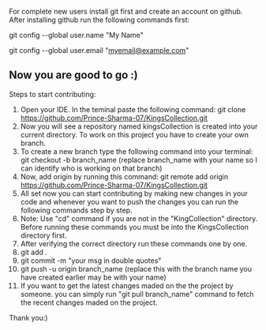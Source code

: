For complete new users install git first and create an account on github.
After installing github run the following commands first:

git config --global user.name "My Name"

git config --global user.email "myemail@example.com"

Now you are good to go :)
--------------------------------------------------------------------------------------------------------------


Steps to start contributing: 

1. Open your IDE. In the teminal paste the following command: git clone https://github.com/Prince-Sharma-07/KingsCollection.git
2. Now you will see a repository named kingsCollection is created into your current directory. To work on this project you have to create your own branch.
3. To create a new branch type the following command into your terminal: git checkout -b branch_name (replace branch_name with your name so I can identify who is working on that branch)
4. Now, add origin by running this command: git remote add origin https://github.com/Prince-Sharma-07/KingsCollection.git
5. All set now you can start contributing by making new changes in your code and whenever you want to push the changes you can run the following commands step by step.
6. Note: Use "cd" command if you are not in the "KingCollection" directory. Before running these commands you must be into the KingsCollection directory first.
7. After verifying the correct directory run these commands one by one.
8. git add .
9. git commit -m "your msg in double quotes"
10. git push -u origin branch_name (replace this with the branch name you have created earlier may be with your name)
11. If you want to get the latest changes maded on the the project by someone. you can simply run "git pull branch_name" command to fetch the recent changes maded on the project.

 Thank you:)
